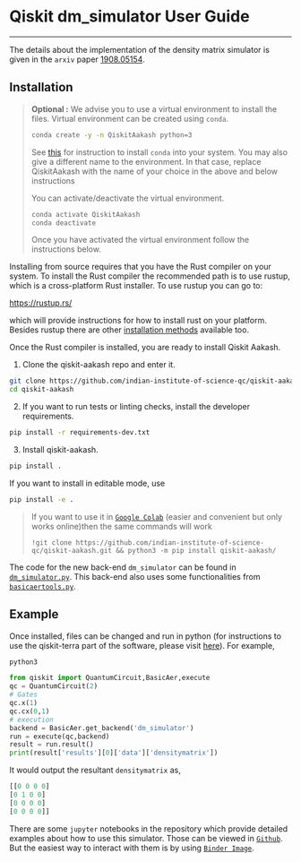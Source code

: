 # Qiskit dm_simulator User Guide
***
The details about the implementation of the density matrix simulator is given in the `arxiv` paper [1908.05154](https://arxiv.org/abs/1908.05154).
## Installation
> **Optional :** We advise you to use a virtual environment to install the files. Virtual environment can be created using `conda`.  
>
> ```bash
> conda create -y -n QiskitAakash python=3
> ```
> See [this](https://docs.conda.io/projects/conda/en/latest/user-guide/install/linux.html) for instruction to install `conda` into your system. You may also give a different name to the environment. In that case, replace QiskitAakash with the name of your choice in the above and below instructions
>
> You can activate/deactivate the virtual environment.
> ```bash
> conda activate QiskitAakash
> conda deactivate
> ```
> Once you have activated the virtual environment follow the instructions below.

Installing from source requires that you have the Rust compiler on your system. To install the Rust compiler the recommended path is to use rustup, which is a cross-platform Rust installer. To use rustup you can go to:

https://rustup.rs/

which will provide instructions for how to install rust on your platform. Besides rustup there are other [installation methods](https://forge.rust-lang.org/infra/other-installation-methods.html) available too.

Once the Rust compiler is installed, you are ready to install Qiskit Aakash.
1. Clone the qiskit-aakash repo and enter it.
```bash
git clone https://github.com/indian-institute-of-science-qc/qiskit-aakash.git
cd qiskit-aakash
```
2. If you want to run tests or linting checks, install the developer requirements.
```bash
pip install -r requirements-dev.txt
```
3. Install qiskit-aakash.
```bash
pip install .
```
If you want to install in editable mode, use 
```bash
pip install -e .
```

> If you want to use it in [`Google Colab`](https://colab.research.google.com/) (easier and convenient but only works online)then the same commands will work
> ```
> !git clone https://github.com/indian-institute-of-science-qc/qiskit-aakash.git && python3 -m pip install qiskit-aakash/
> ```

The code for the new back-end `dm_simulator` can be found in [`dm_simulator.py`](qiskit/providers/basicaer/dm_simulator.py).
This back-end also uses some functionalities from [`basicaertools.py`](qiskit/providers/basicaer/basicaertools.py).

## Example
Once installed, files can be changed and run in python (for instructions to use the qiskit-terra part of the software, please visit [here](https://github.com/Qiskit/qiskit-terra)). For example,
```bash
python3
```
```python
from qiskit import QuantumCircuit,BasicAer,execute
qc = QuantumCircuit(2)
# Gates
qc.x(1)
qc.cx(0,1)
# execution
backend = BasicAer.get_backend('dm_simulator')
run = execute(qc,backend)
result = run.result()
print(result['results'][0]['data']['densitymatrix'])
```
It would output the resultant `densitymatrix` as,
```python
[[0 0 0 0]
[0 1 0 0]
[0 0 0 0]
[0 0 0 0]]
```
There are some `jupyter` notebooks in the repository which provide detailed examples about how to use this simulator.
Those can be viewed in [`Github`](dm_simulator_user_guide/user_guide.ipynb). But the easiest way to interact with them is by using [`Binder Image`](https://mybinder.org/v2/gh/indian-institute-of-science-qc/qiskit-aakash/master?filepath=.%2Fdm_simulator_user_guide%2Fuser_guide.ipynb).
